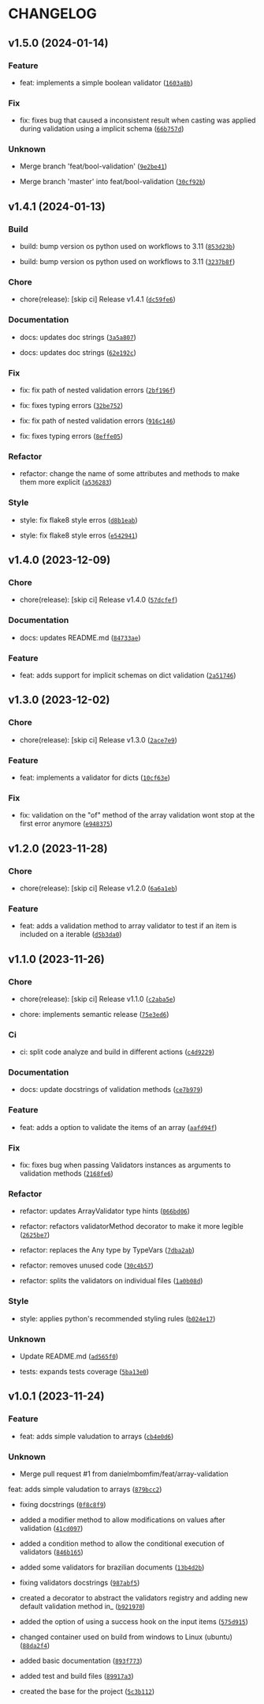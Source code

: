 # CHANGELOG



## v1.5.0 (2024-01-14)

### Feature

* feat: implements a simple boolean validator ([`1603a8b`](https://github.com/danielmbomfim/PyYep/commit/1603a8b2e3422d1a535f0b19e45937f784371720))

### Fix

* fix: fixes bug that caused a inconsistent result when casting was applied during validation using a implicit schema ([`66b757d`](https://github.com/danielmbomfim/PyYep/commit/66b757d16be98de640847c3063783083ed266b7f))

### Unknown

* Merge branch &#39;feat/bool-validation&#39; ([`9e2be41`](https://github.com/danielmbomfim/PyYep/commit/9e2be41adfcd468b9a068f5ce94c7ab4bf72d206))

* Merge branch &#39;master&#39; into feat/bool-validation ([`30cf92b`](https://github.com/danielmbomfim/PyYep/commit/30cf92b9ee5f9bb7f8679708df3ca99ad6469b09))


## v1.4.1 (2024-01-13)

### Build

* build: bump version os python used on workflows to 3.11 ([`853d23b`](https://github.com/danielmbomfim/PyYep/commit/853d23b95fc1954ae32738be72f0cb030ad5771e))

* build: bump version os python used on workflows to 3.11 ([`3237b8f`](https://github.com/danielmbomfim/PyYep/commit/3237b8fdf568a682b2733eb7d564dd612c067e54))

### Chore

* chore(release): [skip ci] Release v1.4.1 ([`dc59fe6`](https://github.com/danielmbomfim/PyYep/commit/dc59fe60938cda1454ca1d5e5c655e8c18469c7f))

### Documentation

* docs: updates doc strings ([`3a5a807`](https://github.com/danielmbomfim/PyYep/commit/3a5a8074b685e615dc80e90dfa8e966acc71c2fe))

* docs: updates doc strings ([`62e192c`](https://github.com/danielmbomfim/PyYep/commit/62e192c2428f82cd2c3740e94e559c87aa919d91))

### Fix

* fix: fix path of nested validation errors ([`2bf196f`](https://github.com/danielmbomfim/PyYep/commit/2bf196fdbb4be3219efe8331c8bda0c8a11c6b95))

* fix: fixes typing errors ([`32be752`](https://github.com/danielmbomfim/PyYep/commit/32be7521df2f8c1eb7bf6a0141fa4977488de0bb))

* fix: fix path of nested validation errors ([`916c146`](https://github.com/danielmbomfim/PyYep/commit/916c1461c7c526f47e973354a4123a02b0bf4aa5))

* fix: fixes typing errors ([`8effe05`](https://github.com/danielmbomfim/PyYep/commit/8effe05ceeb64b65a348a864c1cd1182a7d992b5))

### Refactor

* refactor: change the name of some attributes and methods to make them more explicit ([`a536283`](https://github.com/danielmbomfim/PyYep/commit/a53628334db0ce939127e9de5b6395be3e242068))

### Style

* style: fix flake8 style erros ([`d8b1eab`](https://github.com/danielmbomfim/PyYep/commit/d8b1eab048bd2a9d4c0dd9cc1f286c1b9f205a5e))

* style: fix flake8 style erros ([`e542941`](https://github.com/danielmbomfim/PyYep/commit/e542941bc507d1a0e3adac4aa3531470fbfb562e))


## v1.4.0 (2023-12-09)

### Chore

* chore(release): [skip ci] Release v1.4.0 ([`57dcfef`](https://github.com/danielmbomfim/PyYep/commit/57dcfefbd92e44557fdbe72146027302c251ec0c))

### Documentation

* docs: updates README.md ([`84733ae`](https://github.com/danielmbomfim/PyYep/commit/84733aeb00bc15170b9a2adda92feeabfcea2410))

### Feature

* feat: adds support for implicit schemas on dict validation ([`2a51746`](https://github.com/danielmbomfim/PyYep/commit/2a5174631da1b4c0ac87901cfcf3d7f123fd48c8))


## v1.3.0 (2023-12-02)

### Chore

* chore(release): [skip ci] Release v1.3.0 ([`2ace7e9`](https://github.com/danielmbomfim/PyYep/commit/2ace7e9c670174045e3dc41f16a8af0676303bb6))

### Feature

* feat: implements a validator for dicts ([`10cf63e`](https://github.com/danielmbomfim/PyYep/commit/10cf63e7d3794d2fba829b6173d1e93ddcd60e98))

### Fix

* fix: validation on the &#34;of&#34; method of the array validation wont stop at the first error anymore ([`e948375`](https://github.com/danielmbomfim/PyYep/commit/e948375e8c10367666ecc970c817407486457897))


## v1.2.0 (2023-11-28)

### Chore

* chore(release): [skip ci] Release v1.2.0 ([`6a6a1eb`](https://github.com/danielmbomfim/PyYep/commit/6a6a1eb8b5cd61d4f3197fe28db4d2865bafca85))

### Feature

* feat: adds a validation method to array validator to test if an item is included on a iterable ([`d5b3da0`](https://github.com/danielmbomfim/PyYep/commit/d5b3da0acfdc2fb3a5c7e14f5ccd23aa01d68ba4))


## v1.1.0 (2023-11-26)

### Chore

* chore(release): [skip ci] Release v1.1.0 ([`c2aba5e`](https://github.com/danielmbomfim/PyYep/commit/c2aba5e96c38cdfffe0fc02f0ab4b339365f5561))

* chore: implements semantic release ([`75e3ed6`](https://github.com/danielmbomfim/PyYep/commit/75e3ed697697bd71359995960dad761ea4f94c47))

### Ci

* ci: split code analyze and build in different actions ([`c4d9229`](https://github.com/danielmbomfim/PyYep/commit/c4d9229bc4efc0d82418e1bfa13a5015d274f39a))

### Documentation

* docs: update docstrings of validation methods ([`ce7b979`](https://github.com/danielmbomfim/PyYep/commit/ce7b979f03f152968b1439a75cfa2eb42bc10744))

### Feature

* feat: adds a option to validate the items of an array ([`aafd94f`](https://github.com/danielmbomfim/PyYep/commit/aafd94f007314ef492050004c6641aaf12d0d0cf))

### Fix

* fix: fixes bug when passing Validators instances as arguments to validation methods ([`2168fe6`](https://github.com/danielmbomfim/PyYep/commit/2168fe6e511d8e9f3e0f59bcc8819e96013ced2a))

### Refactor

* refactor: updates ArrayValidator type hints ([`066bd06`](https://github.com/danielmbomfim/PyYep/commit/066bd0662ae406a92b83d374e00247d031f3216e))

* refactor: refactors validatorMethod decorator to make it more legible ([`2625be7`](https://github.com/danielmbomfim/PyYep/commit/2625be7d3d6e1c00ee5b05a83a6f332d7eb36e7c))

* refactor: replaces the Any type by TypeVars ([`7dba2ab`](https://github.com/danielmbomfim/PyYep/commit/7dba2ab01b08224fa5d2140eb27fdfdb6bfa3caf))

* refactor: removes unused code ([`30c4b57`](https://github.com/danielmbomfim/PyYep/commit/30c4b5758a752e45f75a467f71c13f2d2b0272f1))

* refactor: splits the validators on individual files ([`1a0b08d`](https://github.com/danielmbomfim/PyYep/commit/1a0b08d2b532791606bf3cb1caa81934efca1cd0))

### Style

* style: applies python&#39;s recommended styling rules ([`b024e17`](https://github.com/danielmbomfim/PyYep/commit/b024e17d8b9cda2ad081050fa835ca4e9c14b1a0))

### Unknown

* Update README.md ([`ad565f0`](https://github.com/danielmbomfim/PyYep/commit/ad565f051c907a9eb8b676ea9b39c41c844e5348))

* tests: expands tests coverage ([`5ba13e0`](https://github.com/danielmbomfim/PyYep/commit/5ba13e05c3f00bcf6642e53f815fa4d2ccd86be3))


## v1.0.1 (2023-11-24)

### Feature

* feat: adds simple valudation to arrays ([`cb4e0d6`](https://github.com/danielmbomfim/PyYep/commit/cb4e0d6d47141fffe1ef7eb0497466e272120a99))

### Unknown

* Merge pull request #1 from danielmbomfim/feat/array-validation

feat: adds simple valudation to arrays ([`879bcc2`](https://github.com/danielmbomfim/PyYep/commit/879bcc2080403458090bd3a6066136743f6abb79))

* fixing docstrings ([`0f8c8f9`](https://github.com/danielmbomfim/PyYep/commit/0f8c8f9a8c1e4140d1cf2a22f8a09c4228f01c3c))

* added a modifier method to allow modifications on values after validation ([`41cd097`](https://github.com/danielmbomfim/PyYep/commit/41cd0978fb60850c3323dbce2c91a6ea8ed1718c))

* added a condition method to allow the conditional execution of validators ([`846b165`](https://github.com/danielmbomfim/PyYep/commit/846b165db2727d87479a5ce031f2858be5b70342))

* added some validators for brazilian documents ([`13b4d2b`](https://github.com/danielmbomfim/PyYep/commit/13b4d2bcff9029c70ed1251120b662d16f0221ce))

* fixing validators docstrings ([`987abf5`](https://github.com/danielmbomfim/PyYep/commit/987abf5a071bb62f0d2fc457b6f761daeb5e1a6b))

* created a decorator to abstract the validators registry and adding new default validation method in_ ([`b921970`](https://github.com/danielmbomfim/PyYep/commit/b9219708e7e09a2809180cd08562c7040e1f2ffd))

* added the option of using a success hook on the input items ([`575d915`](https://github.com/danielmbomfim/PyYep/commit/575d915415d11162e25a86d72c4feaafd7496b84))

* changed container used on build from windows to Linux (ubuntu) ([`88da2f4`](https://github.com/danielmbomfim/PyYep/commit/88da2f43a9f366f4be4076e392d1330f4d6f2c0a))

* added basic documentation ([`893f773`](https://github.com/danielmbomfim/PyYep/commit/893f77374c4d91e0dfb520ea400768a5570dbbd7))

* added test and build files ([`89917a3`](https://github.com/danielmbomfim/PyYep/commit/89917a3690d5bfb33e3e5ece923bf69ebf9b7bb0))

* created the base for the project ([`5c3b112`](https://github.com/danielmbomfim/PyYep/commit/5c3b1129f690c130f7c8cda5fe1179bc085b83ac))
